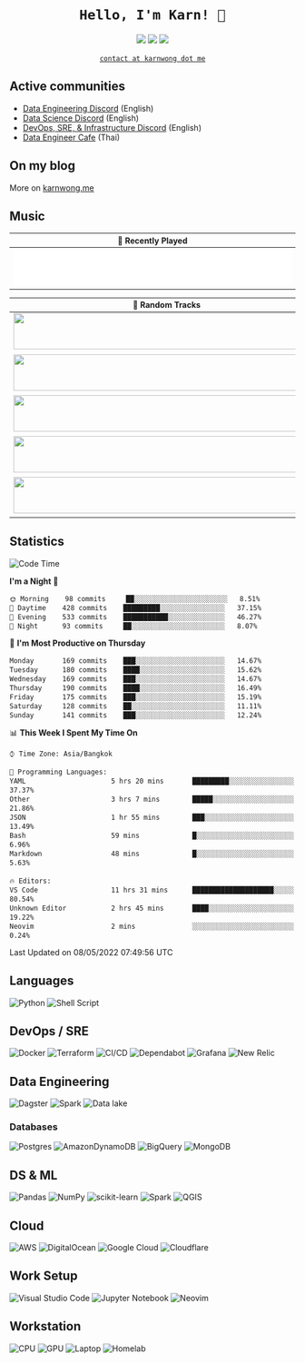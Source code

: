 <h1 align="center"><code>Hello, I'm Karn! 👋</code></h1>

<p align="center">
<a href="https://www.linkedin.com/in/karn-w-7b535b202"><img src="https://img.shields.io/badge/-karn&ndash;w&ndash;7b535b202-0072b1?style=flat&logo=Linkedin&logoColor=white" /></a>
<a href="https://github.com/kahnwong"><img src="https://img.shields.io/badge/-kahnwong-3a3a3a?style=flat&logo=GitHub&logoColor=white" /></a>
<a href="https://www.discord.com"><img src="https://img.shields.io/badge/-kahnwong%237593-5865F2?style=flat&logo=discord&logoColor=white" /></a>
</p>

<p align="center">
<a href="mailto:contact@karnwong.me"><code>contact at karnwong dot me</code></a>
</p>

## Active communities

- [Data Engineering Discord](https://invite.gg/dataengineering) (English)
- [Data Science Discord](https://discord.com/invite/UYNaemm) (English)
- [DevOps, SRE, & Infrastructure Discord](https://discord.com/invite/VEEnHkPzY6) (English)
- [Data Engineer Cafe](https://discuss.dataengineercafe.io) (Thai)

## On my blog

<!-- blog starts -->

<!-- blog ends -->

More on [karnwong.me](https://www.karnwong.me/posts/)

</td><td valign="top" width="33%">

## Music

| 🎵 Recently Played                                                                                                                                                                                                                                |
| ------------------------------------------------------------------------------------------------------------------------------------------------------------------------------------------------------------------------------------------------- |
| <a href="https://raw.githubusercontent.com/kahnwong/subsonic-github-readme/master/output/now-playing.svg"><img src="https://raw.githubusercontent.com/kahnwong/subsonic-github-readme/master/output/now-playing.svg" width="540" height="64"></a> |

<table>
  <thead>
    <tr>
      <th>🔀 Random Tracks</th>
    </tr>
  </thead>
  <tbody>
    <tr>
      <td>
        <a
          href="https://raw.githubusercontent.com/kahnwong/subsonic-github-readme/master/output/random-song-0.svg"
          ><img
            src="https://raw.githubusercontent.com/kahnwong/subsonic-github-readme/master/output/random-song-0.svg"
            width="540"
            height="64"
        /></a>
      </td>
    </tr>
    <tr></tr>
    <!-- hide gray row -->
    <tr>
      <td>
        <a
          href="https://raw.githubusercontent.com/kahnwong/subsonic-github-readme/master/output/random-song-1.svg"
          ><img
            src="https://raw.githubusercontent.com/kahnwong/subsonic-github-readme/master/output/random-song-1.svg"
            width="540"
            height="64"
        /></a>
      </td>
    </tr>
    <tr></tr>
    <!-- hide gray row -->
    <tr>
      <td>
        <a
          href="https://raw.githubusercontent.com/kahnwong/subsonic-github-readme/master/output/random-song-2.svg"
          ><img
            src="https://raw.githubusercontent.com/kahnwong/subsonic-github-readme/master/output/random-song-2.svg"
            width="540"
            height="64"
        /></a>
      </td>
    </tr>
    <tr></tr>
    <!-- hide gray row -->
    <tr>
      <td>
        <a
          href="https://raw.githubusercontent.com/kahnwong/subsonic-github-readme/master/output/random-song-3.svg"
          ><img
            src="https://raw.githubusercontent.com/kahnwong/subsonic-github-readme/master/output/random-song-3.svg"
            width="540"
            height="64"
        /></a>
      </td>
    </tr>
    <tr></tr>
    <!-- hide gray row -->
    <tr>
      <td>
        <a
          href="https://raw.githubusercontent.com/kahnwong/subsonic-github-readme/master/output/random-song-4.svg"
          ><img
            src="https://raw.githubusercontent.com/kahnwong/subsonic-github-readme/master/output/random-song-4.svg"
            width="540"
            height="64"
        /></a>
      </td>
    </tr>
  </tbody>
</table>

## Statistics

<!--START_SECTION:waka-->

![Code Time](http://img.shields.io/badge/Code%20Time-470%20hrs%2050%20mins-blue)

**I'm a Night 🦉**

```text
🌞 Morning    98 commits     ██░░░░░░░░░░░░░░░░░░░░░░░   8.51%
🌆 Daytime    428 commits    █████████░░░░░░░░░░░░░░░░   37.15%
🌃 Evening    533 commits    ███████████░░░░░░░░░░░░░░   46.27%
🌙 Night      93 commits     ██░░░░░░░░░░░░░░░░░░░░░░░   8.07%

```

📅 **I'm Most Productive on Thursday**

```text
Monday       169 commits    ███░░░░░░░░░░░░░░░░░░░░░░   14.67%
Tuesday      180 commits    ████░░░░░░░░░░░░░░░░░░░░░   15.62%
Wednesday    169 commits    ███░░░░░░░░░░░░░░░░░░░░░░   14.67%
Thursday     190 commits    ████░░░░░░░░░░░░░░░░░░░░░   16.49%
Friday       175 commits    ███░░░░░░░░░░░░░░░░░░░░░░   15.19%
Saturday     128 commits    ██░░░░░░░░░░░░░░░░░░░░░░░   11.11%
Sunday       141 commits    ███░░░░░░░░░░░░░░░░░░░░░░   12.24%

```

📊 **This Week I Spent My Time On**

```text
⌚︎ Time Zone: Asia/Bangkok

💬 Programming Languages:
YAML                     5 hrs 20 mins       █████████░░░░░░░░░░░░░░░░   37.37%
Other                    3 hrs 7 mins        █████░░░░░░░░░░░░░░░░░░░░   21.86%
JSON                     1 hr 55 mins        ███░░░░░░░░░░░░░░░░░░░░░░   13.49%
Bash                     59 mins             █░░░░░░░░░░░░░░░░░░░░░░░░   6.96%
Markdown                 48 mins             █░░░░░░░░░░░░░░░░░░░░░░░░   5.63%

🔥 Editors:
VS Code                  11 hrs 31 mins      ████████████████████░░░░░   80.54%
Unknown Editor           2 hrs 45 mins       ████░░░░░░░░░░░░░░░░░░░░░   19.22%
Neovim                   2 mins              ░░░░░░░░░░░░░░░░░░░░░░░░░   0.24%

```

Last Updated on 08/05/2022 07:49:56 UTC

<!--END_SECTION:waka-->

## Languages

![Python](https://img.shields.io/badge/python-3670A0?style=for-the-badge&logo=python&logoColor=ffdd54)
![Shell Script](https://img.shields.io/badge/shell_script-%23121011.svg?style=for-the-badge&logo=gnu-bash&logoColor=white)

## DevOps / SRE

![Docker](https://img.shields.io/badge/docker-%230db7ed.svg?style=for-the-badge&logo=docker&logoColor=white)
![Terraform](https://img.shields.io/badge/terraform-%235835CC.svg?style=for-the-badge&logo=terraform&logoColor=white)
![CI/CD](https://img.shields.io/badge/GitHub_Actions-2088FF?style=for-the-badge&logo=github-actions&logoColor=white)
![Dependabot](https://img.shields.io/badge/dependabot-025E8C?style=for-the-badge&logo=dependabot&logoColor=white)
![Grafana](https://img.shields.io/badge/Grafana-F46800?style=for-the-badge&logo=grafana&logoColor=white)
![New Relic](https://img.shields.io/badge/New%20Relic-008C99?style=for-the-badge&logo=newrelic&logoColor=white)

## Data Engineering

![Dagster](https://img.shields.io/badge/dagster-task_orchestrator-%231C6FE2.svg?&style=for-the-badge&logoColor=white)
![Spark](https://img.shields.io/badge/apache%20spark-transformation-%23E25A1C.svg?&style=for-the-badge&logo=apache%20spark&logoColor=white)
![Data lake](https://img.shields.io/badge/aws_s3-data_lake-%23FF9900?style=for-the-badge&logo=amazons3&logoColor=white)

### Databases

![Postgres](https://img.shields.io/badge/postgres-%23336791.svg?&style=for-the-badge&logo=postgresql&logoColor=white)
![AmazonDynamoDB](https://img.shields.io/badge/DynamoDB-4053D6?style=for-the-badge&logo=Amazon%20DynamoDB&logoColor=white)
![BigQuery](https://img.shields.io/badge/BigQuery-%234285F4?style=for-the-badge&logoColor=white&logo=google-cloud)
![MongoDB](https://img.shields.io/badge/mongodb-%2347A248.svg?&style=for-the-badge&logo=mongodb&logoColor=white)

## DS & ML

![Pandas](https://img.shields.io/badge/pandas-%23150458.svg?style=for-the-badge&logo=pandas&logoColor=white)
![NumPy](https://img.shields.io/badge/numpy-%23013243.svg?style=for-the-badge&logo=numpy&logoColor=white)
![scikit-learn](https://img.shields.io/badge/scikit--learn-%23F7931E.svg?style=for-the-badge&logo=scikit-learn&logoColor=white)
![Spark](https://img.shields.io/badge/apache_spark-%23E25A1C.svg?&style=for-the-badge&logo=apache%20spark&logoColor=white)
![QGIS](https://img.shields.io/static/v1?style=for-the-badge&message=Qgis&color=589632&logo=Qgis&logoColor=FFFFFF&label=)

## Cloud

![AWS](https://img.shields.io/badge/AWS-%23FF9900.svg?style=for-the-badge&logo=amazon-aws&logoColor=white)
![DigitalOcean](https://img.shields.io/badge/DigitalOcean-%230167ff.svg?style=for-the-badge&logo=digitalOcean&logoColor=white)
![Google Cloud](https://img.shields.io/badge/GoogleCloud-%234285F4.svg?style=for-the-badge&logo=google-cloud&logoColor=white)
![Cloudflare](https://img.shields.io/badge/Cloudflare-F38020?style=for-the-badge&logo=Cloudflare&logoColor=white)

## Work Setup

![Visual Studio Code](https://img.shields.io/badge/vscode-0078d7.svg?style=for-the-badge&logo=visual-studio-code&logoColor=white)
![Jupyter Notebook](https://img.shields.io/badge/jupyter-F37626.svg?style=for-the-badge&logo=jupyter&logoColor=white)
![Neovim](https://img.shields.io/badge/NeoVim-%2357A143.svg?&style=for-the-badge&logo=neovim&logoColor=white)

## Workstation

![CPU](https://img.shields.io/badge/AMD-Ryzen_3_3600-ED1C24?style=for-the-badge&logo=amd&logoColor=white)
![GPU](https://img.shields.io/badge/NVIDIA-GTX1060_6GB-76B900?style=for-the-badge&logo=nvidia&logoColor=white)
![Laptop](https://img.shields.io/badge/Apple-MacBook%20Air%20M1-999999?style=for-the-badge&logo=apple&logoColor=white)
![Homelab](https://img.shields.io/badge/NUC-homelab-007DB8?style=for-the-badge&logo=intel&logoColor=white)

